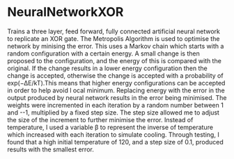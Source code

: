 # NeuralNetworkXOR
Trains a three layer, feed forward, fully connected artificial neural network to replicate an XOR gate.
The Metropolis Algorithm is used to optimise the network by minising the error. 
This uses a Markov chain which starts with a random configuration with a certain energy. 
A small change is then proposed to the configuration, and the energy of this is compared with the original. 
If the change results in a lower energy configuration then the change is accepted, otherwise the change is accepted 
with a probability of exp(−∆E/kT).This means that higher energy configurations can be accepted in order to help avoid l
ocal minimum. Replacing energy with the error in the output produced by neural network results in the error being minimised. 
The weights were incremented in each iteration by a random number between 1 and --1, multiplied by a fixed step size. 
The step size allowed me to adjust the size of the increment to further minimise the error. 
Instead of temperature, I used a variable β to represent the inverse of temperature which increased with each iteration 
to simulate cooling. Through testing, I found that a high initial temperature of 120, and a step size of 0.1, produced 
results with the smallest error. 
